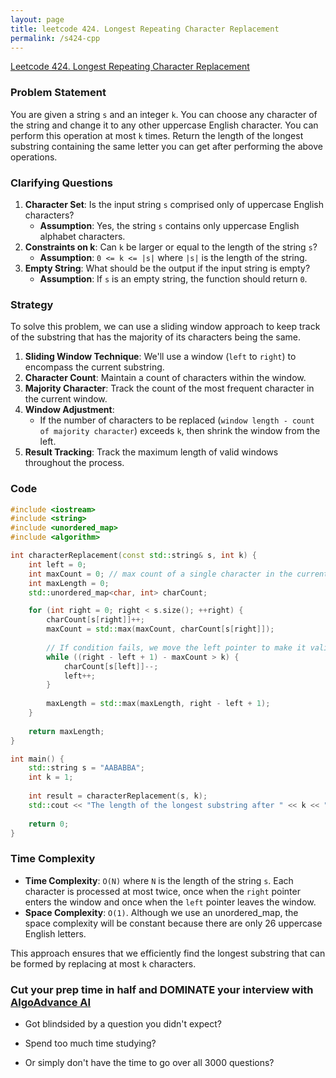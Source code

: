 ```yaml
---
layout: page
title: leetcode 424. Longest Repeating Character Replacement
permalink: /s424-cpp
---
```

[Leetcode 424. Longest Repeating Character Replacement](https://algoadvance.github.io/algoadvance/l424)
### Problem Statement
You are given a string `s` and an integer `k`. You can choose any character of the string and change it to any other uppercase English character. You can perform this operation at most `k` times. Return the length of the longest substring containing the same letter you can get after performing the above operations.

### Clarifying Questions
1. **Character Set**: Is the input string `s` comprised only of uppercase English characters?
    - **Assumption**: Yes, the string `s` contains only uppercase English alphabet characters.
2. **Constraints on k**: Can `k` be larger or equal to the length of the string `s`?
    - **Assumption**: `0 <= k <= |s|` where `|s|` is the length of the string.
3. **Empty String**: What should be the output if the input string is empty?
    - **Assumption**: If `s` is an empty string, the function should return `0`.

### Strategy
To solve this problem, we can use a sliding window approach to keep track of the substring that has the majority of its characters being the same. 

1. **Sliding Window Technique**: We'll use a window (`left` to `right`) to encompass the current substring.
2. **Character Count**: Maintain a count of characters within the window.
3. **Majority Character**: Track the count of the most frequent character in the current window.
4. **Window Adjustment**: 
   - If the number of characters to be replaced (`window length - count of majority character`) exceeds `k`, then shrink the window from the left.
5. **Result Tracking**: Track the maximum length of valid windows throughout the process.

### Code
```cpp
#include <iostream>
#include <string>
#include <unordered_map>
#include <algorithm>

int characterReplacement(const std::string& s, int k) {
    int left = 0;
    int maxCount = 0; // max count of a single character in the current window
    int maxLength = 0;
    std::unordered_map<char, int> charCount;

    for (int right = 0; right < s.size(); ++right) {
        charCount[s[right]]++;
        maxCount = std::max(maxCount, charCount[s[right]]);
        
        // If condition fails, we move the left pointer to make it valid
        while ((right - left + 1) - maxCount > k) {
            charCount[s[left]]--;
            left++;
        }
        
        maxLength = std::max(maxLength, right - left + 1);
    }
    
    return maxLength;
}

int main() {
    std::string s = "AABABBA";
    int k = 1;
    
    int result = characterReplacement(s, k);
    std::cout << "The length of the longest substring after " << k << " replacements is: " << result << std::endl;
    
    return 0;
}
```

### Time Complexity
- **Time Complexity**: `O(N)` where `N` is the length of the string `s`. Each character is processed at most twice, once when the `right` pointer enters the window and once when the `left` pointer leaves the window.
- **Space Complexity**: `O(1)`. Although we use an unordered_map, the space complexity will be constant because there are only 26 uppercase English letters.

This approach ensures that we efficiently find the longest substring that can be formed by replacing at most `k` characters.


### Cut your prep time in half and DOMINATE your interview with [AlgoAdvance AI](https://algoAdvance.com)

- Got blindsided by a question you didn't expect?

- Spend too much time studying?

- Or simply don't have the time to go over all 3000 questions?

